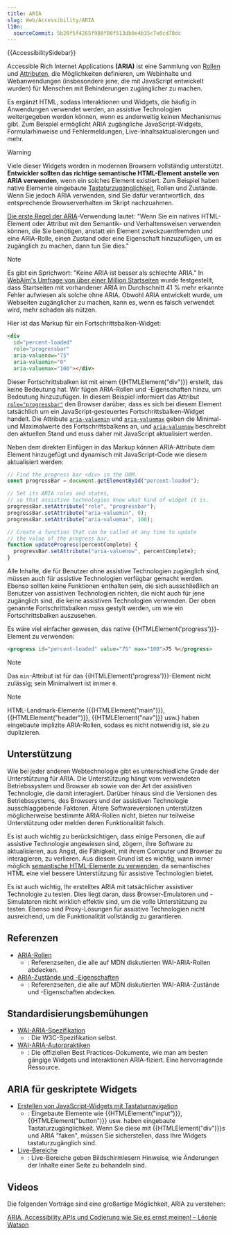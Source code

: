 ```yaml
---
title: ARIA
slug: Web/Accessibility/ARIA
l10n:
  sourceCommit: 5b20f5f4265f988f80f513db0e4b35c7e0cd70dc
---
```


{{AccessibilitySidebar}}

Accessible Rich Internet Applications **(<abbr>ARIA</abbr>)** ist eine Sammlung von [Rollen](/de/docs/Web/Accessibility/ARIA/Roles) und [Attributen](/de/docs/Web/Accessibility/ARIA/Attributes), die Möglichkeiten definieren, um Webinhalte und Webanwendungen (insbesondere jene, die mit JavaScript entwickelt wurden) für Menschen mit Behinderungen zugänglicher zu machen.

Es ergänzt HTML, sodass Interaktionen und Widgets, die häufig in Anwendungen verwendet werden, an assistive Technologien weitergegeben werden können, wenn es anderweitig keinen Mechanismus gibt. Zum Beispiel ermöglicht ARIA zugängliche JavaScript-Widgets, Formularhinweise und Fehlermeldungen, Live-Inhaltsaktualisierungen und mehr.

> [!WARNING]
> Viele dieser Widgets werden in modernen Browsern vollständig unterstützt. **Entwickler sollten das richtige semantische HTML-Element anstelle von ARIA verwenden**, wenn ein solches Element existiert. Zum Beispiel haben native Elemente eingebaute [Tastaturzugänglichkeit](/de/docs/Web/Accessibility/Keyboard-navigable_JavaScript_widgets), Rollen und Zustände. Wenn Sie jedoch ARIA verwenden, sind Sie dafür verantwortlich, das entsprechende Browserverhalten im Skript nachzuahmen.

[Die erste Regel der ARIA](https://www.w3.org/TR/using-aria/#rule1)-Verwendung lautet: "Wenn Sie ein natives HTML-Element oder Attribut mit den Semantik- und Verhaltensweisen verwenden können, die Sie benötigen, anstatt ein Element zweckzuentfremden und eine ARIA-Rolle, einen Zustand oder eine Eigenschaft hinzuzufügen, um es zugänglich zu machen, dann tun Sie dies."

> [!NOTE]
> Es gibt ein Sprichwort: "Keine ARIA ist besser als schlechte ARIA." In [WebAim's Umfrage von über einer Million Startseiten](https://webaim.org/projects/million/#aria) wurde festgestellt, dass Startseiten mit vorhandener ARIA im Durchschnitt 41 % mehr erkannte Fehler aufwiesen als solche ohne ARIA. Obwohl ARIA entwickelt wurde, um Webseiten zugänglicher zu machen, kann es, wenn es falsch verwendet wird, mehr schaden als nützen.

Hier ist das Markup für ein Fortschrittsbalken-Widget:

```html
<div
  id="percent-loaded"
  role="progressbar"
  aria-valuenow="75"
  aria-valuemin="0"
  aria-valuemax="100"></div>
```

Dieser Fortschrittsbalken ist mit einem {{HTMLElement("div")}} erstellt, das keine Bedeutung hat. Wir fügen ARIA-Rollen und -Eigenschaften hinzu, um Bedeutung hinzuzufügen. In diesem Beispiel informiert das Attribut [`role="progressbar"`](/de/docs/Web/Accessibility/ARIA/Roles/progressbar_role) den Browser darüber, dass es sich bei diesem Element tatsächlich um ein JavaScript-gesteuertes Fortschrittsbalken-Widget handelt. Die Attribute [`aria-valuemin`](/de/docs/Web/Accessibility/ARIA/Attributes/aria-valuemin) und [`aria-valuemax`](/de/docs/Web/Accessibility/ARIA/Attributes/aria-valuemax) geben die Minimal- und Maximalwerte des Fortschrittsbalkens an, und [`aria-valuenow`](/de/docs/Web/Accessibility/ARIA/Attributes/aria-valuenow) beschreibt den aktuellen Stand und muss daher mit JavaScript aktualisiert werden.

Neben dem direkten Einfügen in das Markup können ARIA-Attribute dem Element hinzugefügt und dynamisch mit JavaScript-Code wie diesem aktualisiert werden:

```js
// Find the progress bar <div> in the DOM.
const progressBar = document.getElementById("percent-loaded");

// Set its ARIA roles and states,
// so that assistive technologies know what kind of widget it is.
progressBar.setAttribute("role", "progressbar");
progressBar.setAttribute("aria-valuemin", 0);
progressBar.setAttribute("aria-valuemax", 100);

// Create a function that can be called at any time to update
// the value of the progress bar.
function updateProgress(percentComplete) {
  progressBar.setAttribute("aria-valuenow", percentComplete);
}
```

Alle Inhalte, die für Benutzer ohne assistive Technologien zugänglich sind, müssen auch für assistive Technologien verfügbar gemacht werden. Ebenso sollten keine Funktionen enthalten sein, die sich ausschließlich an Benutzer von assistiven Technologien richten, die nicht auch für jene zugänglich sind, die keine assistiven Technologien verwenden. Der oben genannte Fortschrittsbalken muss gestylt werden, um wie ein Fortschrittsbalken auszusehen.

Es wäre viel einfacher gewesen, das native {{HTMLElement('progress')}}-Element zu verwenden:

```html
<progress id="percent-loaded" value="75" max="100">75 %</progress>
```

> [!NOTE]
> Das `min`-Attribut ist für das {{HTMLElement('progress')}}-Element nicht zulässig; sein Minimalwert ist immer `0`.

> [!NOTE]
> HTML-Landmark-Elemente ({{HTMLElement("main")}}, {{HTMLElement("header")}}, {{HTMLElement("nav")}} usw.) haben eingebaute implizite ARIA-Rollen, sodass es nicht notwendig ist, sie zu duplizieren.

## Unterstützung

Wie bei jeder anderen Webtechnologie gibt es unterschiedliche Grade der Unterstützung für ARIA. Die Unterstützung hängt vom verwendeten Betriebssystem und Browser ab sowie von der Art der assistiven Technologie, die damit interagiert. Darüber hinaus sind die Versionen des Betriebssystems, des Browsers und der assistiven Technologie ausschlaggebende Faktoren. Ältere Softwareversionen unterstützen möglicherweise bestimmte ARIA-Rollen nicht, bieten nur teilweise Unterstützung oder melden deren Funktionalität falsch.

Es ist auch wichtig zu berücksichtigen, dass einige Personen, die auf assistive Technologie angewiesen sind, zögern, ihre Software zu aktualisieren, aus Angst, die Fähigkeit, mit ihrem Computer und Browser zu interagieren, zu verlieren. Aus diesem Grund ist es wichtig, wann immer möglich [semantische HTML-Elemente zu verwenden](/de/docs/Learn_web_development/Core/Accessibility/HTML), da semantisches HTML eine viel bessere Unterstützung für assistive Technologien bietet.

Es ist auch wichtig, Ihr erstelltes ARIA mit tatsächlicher assistiver Technologie zu testen. Dies liegt daran, dass Browser-Emulatoren und -Simulatoren nicht wirklich effektiv sind, um die volle Unterstützung zu testen. Ebenso sind Proxy-Lösungen für assistive Technologien nicht ausreichend, um die Funktionalität vollständig zu garantieren.

## Referenzen

- [ARIA-Rollen](/de/docs/Web/Accessibility/ARIA/Roles)
  - : Referenzseiten, die alle auf MDN diskutierten WAI-ARIA-Rollen abdecken.
- [ARIA-Zustände und -Eigenschaften](/de/docs/Web/Accessibility/ARIA/Attributes)
  - : Referenzseiten, die alle auf MDN diskutierten WAI-ARIA-Zustände und -Eigenschaften abdecken.

## Standardisierungsbemühungen

- [WAI-ARIA-Spezifikation](https://w3c.github.io/aria/)
  - : Die W3C-Spezifikation selbst.
- [WAI-ARIA-Autorpraktiken](https://www.w3.org/TR/wai-aria-practices-1.2/)
  - : Die offiziellen Best Practices-Dokumente, wie man am besten gängige Widgets und Interaktionen ARIA-fiziert. Eine hervorragende Ressource.

## ARIA für geskriptete Widgets

- [Erstellen von JavaScript-Widgets mit Tastaturnavigation](/de/docs/Web/Accessibility/Keyboard-navigable_JavaScript_widgets)
  - : Eingebaute Elemente wie {{HTMLElement("input")}}, {{HTMLElement("button")}} usw. haben eingebaute Tastaturzugänglichkeit. Wenn Sie diese mit {{HTMLElement("div")}}s und ARIA "faken", müssen Sie sicherstellen, dass Ihre Widgets tastaturzugänglich sind.
- [Live-Bereiche](/de/docs/Web/Accessibility/ARIA/ARIA_Live_Regions)
  - : Live-Bereiche geben Bildschirmlesern Hinweise, wie Änderungen der Inhalte einer Seite zu behandeln sind.

## Videos

Die folgenden Vorträge sind eine großartige Möglichkeit, ARIA zu verstehen:

[ARIA, Accessibility APIs und Codierung wie Sie es ernst meinen! – Léonie Watson](https://www.youtube.com/watch?v=qdB8SRhqvFc)
